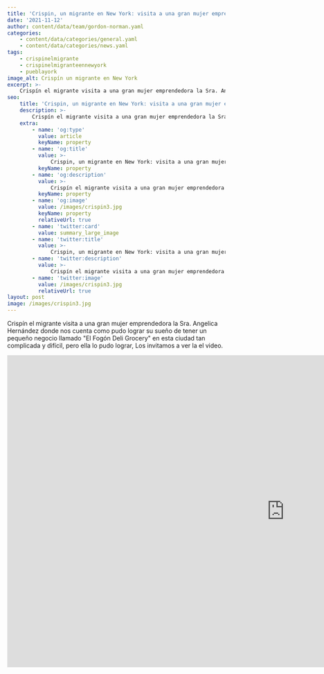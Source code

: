 ```yaml
---
title: 'Crispin, un migrante en New York: visita a una gran mujer emprendedora que nos cuenta como pudo lograr su sueño de tener un pequeño negocio.'
date: '2021-11-12'
author: content/data/team/gordon-norman.yaml
categories:
    - content/data/categories/general.yaml
    - content/data/categories/news.yaml
tags:
    - crispinelmigrante
    - crispinelmigranteennewyork
    - pueblayork
image_alt: Crispín un migrante en New York
excerpt: >-
    Crispín el migrante visita a una gran mujer emprendedora la Sra. Angelica Hernández donde nos cuenta como pudo lograr su sueño de tener un pequeño negocio llamado "El Fogón Deli Grocery" en esta ciudad tan complicada y difícil, pero ella lo pudo lograr, Los invitamos a ver la el video.
seo:
    title: 'Crispin, un migrante en New York: visita a una gran mujer emprendedora que nos cuenta como pudo lograr su sueño de tener un pequeño negocio.'
    description: >-
        Crispín el migrante visita a una gran mujer emprendedora la Sra. Angelica Hernández donde nos cuenta como pudo lograr su sueño de tener un pequeño negocio llamado "El Fogón Deli Grocery" en esta ciudad tan complicada y difícil, pero ella lo pudo lograr, Los invitamos a ver la el video.
    extra:
        - name: 'og:type'
          value: article
          keyName: property
        - name: 'og:title'
          value: >-
              Crispin, un migrante en New York: visita a una gran mujer emprendedora que nos cuenta como pudo lograr su sueño de tener un pequeño negocio.
          keyName: property
        - name: 'og:description'
          value: >-
              Crispín el migrante visita a una gran mujer emprendedora la Sra. Angelica Hernández donde nos cuenta como pudo lograr su sueño de tener un pequeño negocio llamado "El Fogón Deli Grocery" en esta ciudad tan complicada y difícil, pero ella lo pudo lograr, Los invitamos a ver la el video.
          keyName: property
        - name: 'og:image'
          value: /images/crispin3.jpg
          keyName: property
          relativeUrl: true
        - name: 'twitter:card'
          value: summary_large_image
        - name: 'twitter:title'
          value: >-
              Crispin, un migrante en New York: visita a una gran mujer emprendedora que nos cuenta como pudo lograr su sueño de tener un pequeño negocio.
        - name: 'twitter:description'
          value: >-
              Crispín el migrante visita a una gran mujer emprendedora la Sra. Angelica Hernández donde nos cuenta como pudo lograr su sueño de tener un pequeño negocio llamado "El Fogón Deli Grocery" en esta ciudad tan complicada y difícil, pero ella lo pudo lograr, Los invitamos a ver la el video.
        - name: 'twitter:image'
          value: /images/crispin3.jpg
          relativeUrl: true
layout: post
image: /images/crispin3.jpg
---
```


Crispín el migrante visita a una gran mujer emprendedora la Sra. Angelica Hernández donde nos cuenta como pudo lograr su sueño de tener un pequeño negocio llamado "El Fogón Deli Grocery" en esta ciudad tan complicada y difícil, pero ella lo pudo lograr, Los invitamos a ver la el video.

<iframe width="1280" height="720" src="https://www.youtube.com/embed/5rg2mdZ2Y9g" title="YouTube video player" frameborder="0" allow="accelerometer; autoplay; clipboard-write; encrypted-media; gyroscope; picture-in-picture" allowfullscreen></iframe>

